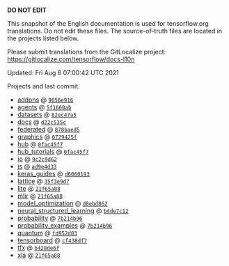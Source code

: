 __DO NOT EDIT__

This snapshot of the English documentation is used for tensorflow.org
translations. Do not edit these files. The source-of-truth files are located in
the projects listed below.

Please submit translations from the GitLocalize project: https://gitlocalize.com/tensorflow/docs-l10n

Updated: Fri Aug  6 07:00:42 UTC 2021

Projects and last commit:

- [addons](https://github.com/tensorflow/addons/tree/master/docs) @ <a href='https://github.com/tensorflow/addons/commit/9056e9167018bbf04e2949a7dc0dfcda0377dd08'><code>9056e916</code></a>
- [agents](https://github.com/tensorflow/agents/tree/master/docs) @ <a href='https://github.com/tensorflow/agents/commit/5f1660ab2b361aa2c44872507bccf9939b05a997'><code>5f1660ab</code></a>
- [datasets](https://github.com/tensorflow/datasets/tree/master/docs) @ <a href='https://github.com/tensorflow/datasets/commit/82ec47a5ad0dc5a7c4d3e3871ff7fc69d42a813c'><code>82ec47a5</code></a>
- [docs](https://github.com/tensorflow/docs/tree/master/site/en) @ <a href='https://github.com/tensorflow/docs/commit/d22c535c5f3d7d880ff2cd03b8f8786bf5f28965'><code>d22c535c</code></a>
- [federated](https://github.com/tensorflow/federated/tree/master/docs) @ <a href='https://github.com/tensorflow/federated/commit/878baed5cf7b1ee415f264115f30c216ae679076'><code>878baed5</code></a>
- [graphics](https://github.com/tensorflow/graphics/tree/master/tensorflow_graphics/g3doc) @ <a href='https://github.com/tensorflow/graphics/commit/0729425f4906ceac6f4327552e91d954da0bd351'><code>0729425f</code></a>
- [hub](https://github.com/tensorflow/hub/tree/master/docs) @ <a href='https://github.com/tensorflow/hub/commit/0fac45f72f71970724611df3391d85df89f08080'><code>0fac45f7</code></a>
- [hub_tutorials](https://github.com/tensorflow/hub/tree/master/examples/colab) @ <a href='https://github.com/tensorflow/hub/commit/0fac45f72f71970724611df3391d85df89f08080'><code>0fac45f7</code></a>
- [io](https://github.com/tensorflow/io/tree/master/docs) @ <a href='https://github.com/tensorflow/io/commit/9c2c9d6286cca53f034d020bfb4d97bc9cd3c03e'><code>9c2c9d62</code></a>
- [js](https://github.com/tensorflow/tfjs-website/tree/master/docs) @ <a href='https://github.com/tensorflow/tfjs-website/commit/ad9e4d33fbd89e8f62576e5b74c5e817734b0c9e'><code>ad9e4d33</code></a>
- [keras_guides](https://github.com/tensorflow/docs/tree/snapshot-keras/site/en/guide/keras) @ <a href='https://github.com/tensorflow/docs/commit/d60601932946d1f9356aaf071fe553dd365e8f1c'><code>d6060193</code></a>
- [lattice](https://github.com/tensorflow/lattice/tree/master/docs) @ <a href='https://github.com/tensorflow/lattice/commit/35f3e9d7da7f90a700d7a903e1818e82965f245c'><code>35f3e9d7</code></a>
- [lite](https://github.com/tensorflow/tensorflow/tree/master/tensorflow/lite/g3doc) @ <a href='https://github.com/tensorflow/tensorflow/commit/21f65a888d6da1a60124a7699d845a537917dfd2'><code>21f65a88</code></a>
- [mlir](https://github.com/tensorflow/tensorflow/tree/master/tensorflow/compiler/mlir/g3doc) @ <a href='https://github.com/tensorflow/tensorflow/commit/21f65a888d6da1a60124a7699d845a537917dfd2'><code>21f65a88</code></a>
- [model_optimization](https://github.com/tensorflow/model-optimization/tree/master/tensorflow_model_optimization/g3doc) @ <a href='https://github.com/tensorflow/model-optimization/commit/d8ebd862ddee8e6619f3768359af7ee8330186f5'><code>d8ebd862</code></a>
- [neural_structured_learning](https://github.com/tensorflow/neural-structured-learning/tree/master/g3doc) @ <a href='https://github.com/tensorflow/neural-structured-learning/commit/b4de7c1225d3847732ac0683b9aa80a90461142c'><code>b4de7c12</code></a>
- [probability](https://github.com/tensorflow/probability/tree/main/tensorflow_probability/g3doc) @ <a href='https://github.com/tensorflow/probability/commit/7b214b9651d8fc633e65a12031bed0f82a99e326'><code>7b214b96</code></a>
- [probability_examples](https://github.com/tensorflow/probability/tree/main/tensorflow_probability/examples/jupyter_notebooks) @ <a href='https://github.com/tensorflow/probability/commit/7b214b9651d8fc633e65a12031bed0f82a99e326'><code>7b214b96</code></a>
- [quantum](https://github.com/tensorflow/quantum/tree/master/docs) @ <a href='https://github.com/tensorflow/quantum/commit/fd952d0362c5445eef0da4437fb3e5ebb16b7948'><code>fd952d03</code></a>
- [tensorboard](https://github.com/tensorflow/tensorboard/tree/master/docs) @ <a href='https://github.com/tensorflow/tensorboard/commit/cf438df778c800113da065e4cbe7a4db2eef38ac'><code>cf438df7</code></a>
- [tfx](https://github.com/tensorflow/tfx/tree/master/docs) @ <a href='https://github.com/tensorflow/tfx/commit/b428de6fe350d97e55dfb0cbc896da3a08bfad25'><code>b428de6f</code></a>
- [xla](https://github.com/tensorflow/tensorflow/tree/master/tensorflow/compiler/xla/g3doc) @ <a href='https://github.com/tensorflow/tensorflow/commit/21f65a888d6da1a60124a7699d845a537917dfd2'><code>21f65a88</code></a>


